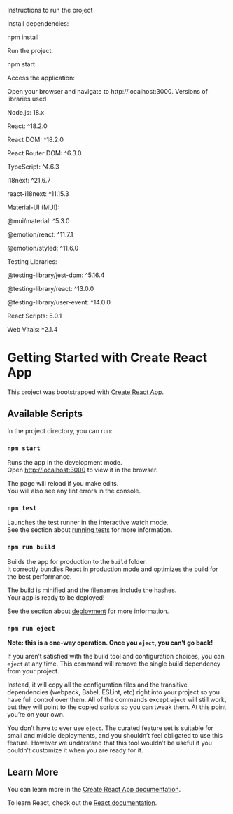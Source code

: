 Instructions to run the project

Install dependencies:

npm install

Run the project:

npm start

Access the application:

Open your browser and navigate to http://localhost:3000.
Versions of libraries used

Node.js: 18.x

React: ^18.2.0

React DOM: ^18.2.0

React Router DOM: ^6.3.0

TypeScript: ^4.6.3

i18next: ^21.6.7

react-i18next: ^11.15.3

Material-UI (MUI):

@mui/material: ^5.3.0

@emotion/react: ^11.7.1

@emotion/styled: ^11.6.0

Testing Libraries:

@testing-library/jest-dom: ^5.16.4

@testing-library/react: ^13.0.0

@testing-library/user-event: ^14.0.0

React Scripts: 5.0.1

Web Vitals: ^2.1.4

# Getting Started with Create React App

This project was bootstrapped with [Create React App](https://github.com/facebook/create-react-app).

## Available Scripts

In the project directory, you can run:

### `npm start`

Runs the app in the development mode.\
Open [http://localhost:3000](http://localhost:3000) to view it in the browser.

The page will reload if you make edits.\
You will also see any lint errors in the console.

### `npm test`

Launches the test runner in the interactive watch mode.\
See the section about [running tests](https://facebook.github.io/create-react-app/docs/running-tests) for more information.

### `npm run build`

Builds the app for production to the `build` folder.\
It correctly bundles React in production mode and optimizes the build for the best performance.

The build is minified and the filenames include the hashes.\
Your app is ready to be deployed!

See the section about [deployment](https://facebook.github.io/create-react-app/docs/deployment) for more information.

### `npm run eject`

**Note: this is a one-way operation. Once you `eject`, you can’t go back!**

If you aren’t satisfied with the build tool and configuration choices, you can `eject` at any time. This command will remove the single build dependency from your project.

Instead, it will copy all the configuration files and the transitive dependencies (webpack, Babel, ESLint, etc) right into your project so you have full control over them. All of the commands except `eject` will still work, but they will point to the copied scripts so you can tweak them. At this point you’re on your own.

You don’t have to ever use `eject`. The curated feature set is suitable for small and middle deployments, and you shouldn’t feel obligated to use this feature. However we understand that this tool wouldn’t be useful if you couldn’t customize it when you are ready for it.

## Learn More

You can learn more in the [Create React App documentation](https://facebook.github.io/create-react-app/docs/getting-started).

To learn React, check out the [React documentation](https://reactjs.org/).
